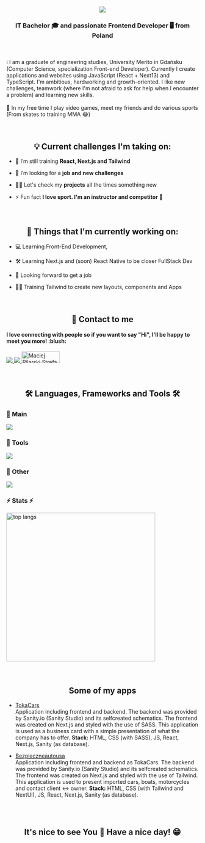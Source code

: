 <!-- Banner -->

<!-- Header -->
<h1 align="center">
    <img src="https://readme-typing-svg.herokuapp.com/?font=Righteous&size=35&center=true&vCenter=true&width=500&height=70&duration=4000&color=FFFFFF&lines=Hi+👋+I+am+Maciek;" />
</h1>
<!-- About Me -->
<h3 align="center">IT Bachelor 🎓 and passionate Frontend Developer 🖥️ from Poland</h3>
</br></br>
ℹ️ I am a graduate of engineering studies, University Merito in Gdańsku (Computer Science, specialization Front-end Developer). Currently I create applications and websites using JavaScript (React + Next13) and TypeScript. I'm ambitious, hardworking and growth-oriented. I like new challenges, teamwork (where I'm not afraid to ask for help when I encounter a problem) and learning new skills.
</br></br>
🥋 In my free time I play video games, meet my friends and do various sports (From skates to training MMA 😂)
<!-- Goals -->
</br></br></br>
<h2 align="center">💡 Current challenges I'm taking on:</h2>

- 🌱 I’m still training **React, Next.js and Tailwind**

- 🤝 I’m looking for a **job and new challenges**

- 👨‍💻 Let's check my **projects** all the times something new

- ⚡ Fun fact **I love sport. I'm an instructor and competitor 🥋**
</br></br></br>
<h2 align="center">💼 Things that I'm currently working on:</h2>

- 💻 Learning Front-End Development,

- 🛠️ Learning Next.js and (soon) React Native to be closer FullStack Dev

- 🤞 Looking forward to get a job

- 👨‍💻 Training Tailwind to create new layouts, components and Apps
</br></br></br>
<!-- Contact -->
<h2 align="center">📨 Contact to me</h2>
<h4>I love connecting with people so if you want to say "Hi", I'll be happy to meet you more! :blush:</h4>

<a href="mailto:maciekpilar12@gmail.com">
  <img src="https://img.shields.io/badge/Gmail-333333?style=for-the-badge&logo=gmail&logoColor=red" />
</a>
<a href="https://www.linkedin.com/in/maciej-pilarski-frontend-developer/?locale=en_US" target="_blank">
  <img src="https://img.shields.io/badge/LinkedIn-0077B5?style=for-the-badge&logo=linkedin&logoColor=white" target="_blank" />
</a>
<a href="https://platforma.strefakursow.pl/p/profil/Maciej-NFlOQUd4Y0pkcDd5ZDZtd2ptUlRHUT09" target="_blank">
  <img src="https://strefakursow.pl/redesign/assets/images/logo-footer.svg" target="_blank" alt="Maciej Pilarski Strefa Kursów" height="30px" width="100px" />
</a>
</br></br></br>
<!-- Skills -->
<h2 align="center">🛠️ Languages, Frameworks and Tools 🛠️</h3>
<div align="left">
  <h3>🥇 Main</h1>
    <img src="https://skillicons.dev/icons?i=js,ts,html,css" />
  <h3>🥈 Tools</h3>
    <img src="https://skillicons.dev/icons?i=react,nextjs,tailwind,sass,materialui,bootstrap,postman" />
  <h3>🥉 Other</h3>
    <img src="https://skillicons.dev/icons?i=nodejs,mongodb,vscode,github,git,figma,discord" />  
</div>
<!-- Stats -->
<h3 align="left">⚡ Stats ⚡</h2>

<div align="left">
  <img width=390 src="https://github-readme-stats-salesp07.vercel.app/api/top-langs/?username=maciekpilar&hide=HTML&langs_count=8&layout=compact&theme=react&border_radius=10&size_weight=0.5&count_weight=0.5&exclude_repo=github-readme-stats" alt="top langs" />
</div>
<!-- FOR LATER
<h2 align="center">⚡ Stats ⚡</h2>
<br>
<div align=center>
  <img width=390 src="https://streak-stats.demolab.com/?user=salesp07&count_private=true&theme=react&border_radius=10" alt="streak stats"/>
  <img width=390 src="https://github-readme-stats-salesp07.vercel.app/api?username=salesp07&count_private=true&show_icons=true&theme=react&rank_icon=github&border_radius=10" alt="readme stats" />
  <br/>
  <img width=325 align="center" src="https://github-readme-stats-salesp07.vercel.app/api/top-langs/?username=salesp07&hide=HTML&langs_count=8&layout=compact&theme=react&border_radius=10&size_weight=0.5&count_weight=0.5&exclude_repo=github-readme-stats" alt="top langs" />
</div>
-->
</br></br>
<h2 align='center'>Some of my apps</h2>

- [TokaCars](https://tokacars.eu) </br> Application including frontend and backend. The backend was provided by Sanity.io (Sanity Studio) and its selfcreated schematics. The frontend was created on Next.js and styled with the use of SASS. This application is used as a business card with a simple presentation of what the company has to offer. **Stack:** HTML, CSS (with SASS), JS, React, Next.js, Sanity (as database).

- [Bezpieczneautousa](https://bezpieczneautousa.pl) </br> Application including frontend and backend as TokaCars. The backend was provided by Sanity.io (Sanity Studio) and its selfcreated schematics. The frontend was created on Next.js and styled with the use of Tailwind. This application is used to present imported cars, boats, motorcycles and contact client <-> owner.  **Stack:** HTML, CSS (with Tailwind and NextUI), JS, React, Next.js, Sanity (as database).
<!-- Greetings -->
</br></br>
<h2 align="center"> It's nice to see You 👀 Have a nice day! 😁 </h2>

